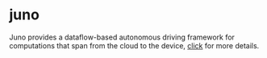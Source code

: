 # juno
Juno provides a dataflow-based autonomous driving framework for computations that span from the cloud to the device, [click](https://github.com/juno-project) for more details.
